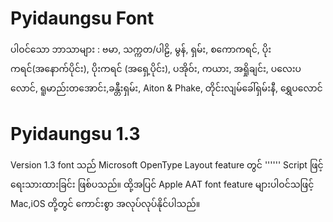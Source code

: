 # Pyidaungsu Font
ပါဝင်​သော ဘာသာ​များ : ဗမာ, သက္က​တ/ပါဠိ, မွန်, ရှမ်း, စ​ကော​ကရင်, ပိုး​ကရင်(အနောက်​ပိုင်း), ပိုး​ကရင် (အရှေ့​ပိုင်း), ပ​အိုဝ်း, ကယား, အရှို​ချင်း, ပ​လေး​ပ​လောင်, ရူ​မာည်း​တ​အောင်း,ခန္တီး​ရှမ်း, Aiton & Phake, တိုင်း​လျမ်ခေါ်​ရှမ်း​နီ, ရွှေ​ပ​လောင်
# Pyidaungsu 1.3
Version 1.3 font သည်  Microsoft OpenType Layout feature တွင် '''<mymr>''' Script ဖြင့်ရေးသားထားခြင်း ဖြစ်ပသည်။ ထို့အပြင် Apple AAT font feature များပါဝင်သဖြင့် Mac,iOS တို့တွင် ကောင်းစွာ အလုပ်လုပ်နိုင်ပါသည်။
